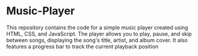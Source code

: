# Music-Player
 This repository contains the code for a simple music player created using HTML, CSS, and JavaScript. The player allows you to play, pause, and skip between songs, displaying the song's title, artist, and album cover. It also features a progress bar to track the current playback position
